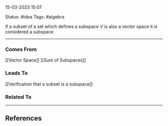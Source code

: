 15-03-2023   15:07

Status: #idea
Tags: #algebra

If a subset of a set which defines a subspace $V$ is also a vector space it is considered a subspace

---


### Comes From

[[Vector Space]]
[[Sum of Subspaces]]

### Leads To

[[Verification that a subset is a subspace]]

### Related To

---

## References